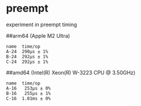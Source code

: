# preempt
experiment in preempt timing

##arm64 (Apple M2 Ultra)
```
name  time/op
A-24  290µs ± 1%
B-24  292µs ± 1%
C-24  292µs ± 1%
```
##amd64 (Intel(R) Xeon(R) W-3223 CPU @ 3.50GHz)
```
name  time/op
A-16   253µs ± 0%
B-16   255µs ± 1%
C-16  1.01ms ± 0%
```
